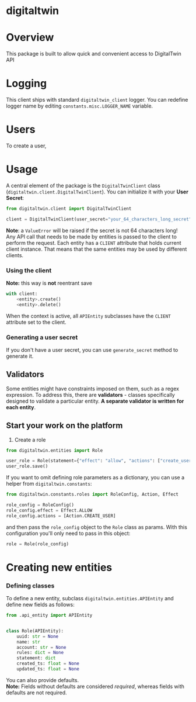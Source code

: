 # digitaltwin

# Overview

This package is built to allow quick and convenient access to DigitalTwin API

# Logging

This client ships with standard `digitaltwin_client` logger. You can redefine logger name by editing `constants.misc.LOGGER_NAME` variable.

# Users

To create a user,

# Usage

A central element of the package is the `DigitalTwinClient` class (`digitaltwin.client.DigitalTwinClient`).
You can initialize it with your **User Secret**:

```Python
from digitaltwin.client import DigitalTwinClient

client = DigitalTwinClient(user_secret="your_64_characters_long_secret")
```

**Note**: a `ValueError` will be raised if the secret is not 64 characters long!<br>
Any API call that needs to be made by entities is passed to the client to perform the request. Each entity has a `CLIENT` attribute
that holds current client instance. That means that the same entities may be used by different clients.

### Using the client

**Note:** this way is **not** reentrant save

```Python
with client:
    <entity>.create()
    <entity>.delete()
```

When the context is active, all `APIEntity` subclasses have the `CLIENT` attribute set to the client.

### Generating a user secret

If you don't have a user secret, you can use `generate_secret` method to generate it.

## Validators

Some entities might have constraints imposed on them, such as a regex expression. To address this, there are **validators** - classes specifically designed to validate a particular entity. **A separate validator is written for each entity**.

## Start your work on the platform

1. Create a role

```Python
from digitaltwin.entities import Role

user_role = Role(statement={"effect": "allow", "actions": ["create_user"]})
user_role.save()
```

If you want to omit defining role parameters as a dictionary, you can use a helper from `digitaltwin.constants`:

```Python
from digitaltwin.constants.roles import RoleConfig, Action, Effect

role_config = RoleConfig()
role_config.effect = Effect.ALLOW
role_config.actions = [Action.CREATE_USER]
```

and then pass the `role_config` object to the `Role` class as params. With this configuration you'll only need to pass in this object:

```Python
role = Role(role_config)
```

# Creating new entities

### Defining classes

To define a new entity, subclass `digitaltwin.entities.APIEntity` and define new fields as follows:

```Python
from .api_entity import APIEntity


class Role(APIEntity):
    uuid: str = None
    name: str
    account: str = None
    rules: dict = None
    statement: dict
    created_ts: float = None
    updated_ts: float = None

```

You can also provide defaults.<br>
**Note:** Fields without defaults are considered _required_, whereas fields with defaults are not required.
